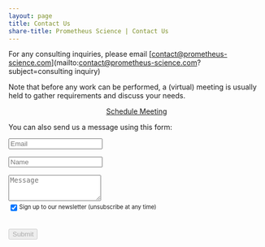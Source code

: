 ```yaml
---
layout: page
title: Contact Us
share-title: Prometheus Science | Contact Us
---
```


<script src="https://www.google.com/recaptcha/api.js" async defer></script>
<script>enableSubmitContact = function(){ document.getElementById("submit_contact").disabled = false; }</script>

For any consulting inquiries, please email [contact@prometheus-science.com](mailto:contact@prometheus-science.com?subject=consulting inquiry)

Note that before any work can be performed, a (virtual) meeting is usually held to gather requirements and discuss your needs.


<div style="text-align: center;">
<a href="https://calendly.com/promethsci-meeting/30min" class="schedule-btn actionbtn">
  <span class="far fa-calendar-check" aria-hidden="true"></span>
  Schedule Meeting
</a>
</div>


You can also send us a message using this form:



<form action="https://formspree.io/f/mknpbwnr" method="POST" class="form" id="contact-form">
  <div class="row">
    <div class="col-6">
      <input type="email" name="email" required="required" class="form-control input-lg" placeholder="Email" title="Email" style="margin-bottom: 15px;">
    </div>
    <div class="col-6">
      <input type="text" name="name" class="form-control input-lg" placeholder="Name" title="Name" style="margin-bottom: 15px;">
    </div>
  </div>
  <textarea type="text" name="content" class="form-control input-lg" placeholder="Message" title="Message" required="required" rows="3"></textarea>
  
  <div style="margin-top: 5px; display: flex; margin-bottom: 15px; font-size: 0.7rem;">
    <input type="checkbox" id="formspree-subscribe" name="formspree-subscribe" value="agree" checked style="margin-top: 2px; margin-right: 4px;" />
    <label for="formspree-subscribe">Sign up to our newsletter (unsubscribe at any time)</label>
  </div>

  <div class="g-recaptcha" data-sitekey="6LcT5_kfAAAAAFhN2wtb9wCcLRSptb6-aot-BaFo" data-callback="enableSubmitContact"></div>
  <!--
  <input type="hidden" name="_feedback.success.title" value="Thanks for contacting Prometheus Science, we'll be in touch shortly!" />
  <input type="hidden" name="_email.from" value="Formspark Prometheus Science" />
  <input type="hidden" name="_feedback.error.title" value="An error occurred (did you check the &quot;I'm not a robot&quot; box?)" />
-->
  <br/>
  <button id="submit_contact" type="submit" class="btn btn-lg btn-primary" disabled>Submit</button>
</form>
